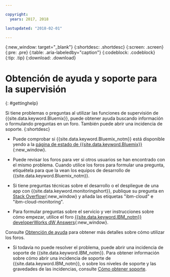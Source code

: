 ```yaml
---

copyright:
  years: 2017, 2018

lastupdated: "2018-02-01"

---
```


{:new_window: target="_blank"}
{:shortdesc: .shortdesc}
{:screen: .screen}
{:pre: .pre}
{:table: .aria-labeledby="caption"}
{:codeblock: .codeblock}
{:tip: .tip}
{:download: .download}


# Obtención de ayuda y soporte para la supervisión
{: #gettinghelp}

Si tiene problemas o preguntas al utilizar las funciones de supervisión de {{site.data.keyword.Bluemix}}, puede obtener ayuda buscando información o formulando preguntas en un foro. También puede abrir una incidencia de soporte.
{:shortdesc}

* Puede comprobar si {{site.data.keyword.Bluemix_notm}} está disponible yendo a la [página de estado de {{site.data.keyword.Bluemix}}](https://developer.ibm.com/bluemix/support/#status){:new_window}.

* Puede revisar los foros para ver si otros usuarios se han encontrado con el mismo problema. Cuando utilice los foros para formular una pregunta, etiquétela para que la vean los equipos de desarrollo de {{site.data.keyword.Bluemix_notm}}.
<!--Insert the appropriate Stack Overflow tag for your service for <service_keyword> in URL and text below:  -->
  * Si tiene preguntas técnicas sobre el desarrollo o el despliegue de una app con {{site.data.keyword.monitoringshort}}, publique su pregunta en [Stack Overflow](http://stackoverflow.com/search?q=ibm-cloud-monitoring+ibm-bluemix){:new_window} y añada las etiquetas "ibm-cloud" e "ibm-cloud-monitoring".
<!--Insert the appropriate dW Answers tag for your service for <service_keyword> in URL below:  -->
  * Para formular preguntas sobre el servicio y ver instrucciones sobre cómo empezar, utilice el foro [{{site.data.keyword.IBM_notm}} developerWorks dW Answers](https://developer.ibm.com/answers/topics/ibm-cloud-monitoring/?smartspace=ibm-cloud){:new_window}.

Consulte [Obtención de ayuda](https://www.{DomainName}/docs/support/index.html#getting-help) para obtener más detalles sobre cómo utilizar los foros.

* Si todavía no puede resolver el problema, puede abrir una incidencia de soporte de {{site.data.keyword.IBM_notm}}. Para obtener información sobre cómo abrir una incidencia de soporte de {{site.data.keyword.IBM_notm}}, o sobre los niveles de soporte y las gravedades de las incidencias, consulte [Cómo obtener soporte](https://www.{DomainName}/docs/support/index.html#contacting-support).

